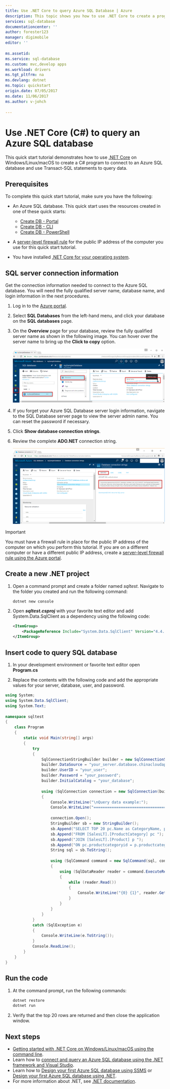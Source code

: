 ```yaml
---
title: Use .NET Core to query Azure SQL Database | Azure
description: This topic shows you how to use .NET Core to create a program that connects to an Azure SQL Database and query it using Transact-SQL statements.
services: sql-database
documentationcenter: ''
author: forester123
manager: digimobile
editor: ''

ms.assetid: 
ms.service: sql-database
ms.custom: mvc,develop apps
ms.workload: drivers
ms.tgt_pltfrm: na
ms.devlang: dotnet
ms.topic: quickstart
origin.date: 07/05/2017
ms.date: 11/06/2017
ms.author: v-johch

---
```

# Use .NET Core (C#) to query an Azure SQL database

This quick start tutorial demonstrates how to use [.NET Core](https://www.microsoft.com/net/) on Windows/Linux/macOS to create a C# program to connect to an Azure SQL database and use Transact-SQL statements to query data.

## Prerequisites

To complete this quick start tutorial, make sure you have the following:

- An Azure SQL database. This quick start uses the resources created in one of these quick starts: 

   - [Create DB - Portal](sql-database-get-started-portal.md)
   - [Create DB - CLI](sql-database-get-started-cli.md)
   - [Create DB - PowerShell](sql-database-get-started-powershell.md)

- A [server-level firewall rule](sql-database-get-started-portal.md#create-a-server-level-firewall-rule) for the public IP address of the computer you use for this quick start tutorial.
- You have installed [.NET Core for your operating system](https://www.microsoft.com/net/core). 

## SQL server connection information

Get the connection information needed to connect to the Azure SQL database. You will need the fully qualified server name, database name, and login information in the next procedures.

1. Log in to the [Azure portal](https://portal.azure.cn/).
2. Select **SQL Databases** from the left-hand menu, and click your database on the **SQL databases** page. 
3. On the **Overview** page for your database, review the fully qualified server name as shown in the following image. You can hover over the server name to bring up the **Click to copy** option. 

   ![server-name](./media/sql-database-connect-query-dotnet/server-name.png) 

4. If you forget your Azure SQL Database server login information, navigate to the SQL Database server page to view the server admin name. You can reset the password if necessary.

5. Click **Show database connection strings**.

6. Review the complete **ADO.NET** connection string.

    ![ADO.NET connection string](./media/sql-database-connect-query-dotnet/adonet-connection-string.png)

> [!IMPORTANT]
> You must have a firewall rule in place for the public IP address of the computer on which you perform this tutorial. If you are on a different computer or have a different public IP address, create a [server-level firewall rule using the Azure portal](sql-database-get-started-portal.md#create-a-server-level-firewall-rule). 
>

## Create a new .NET project

1. Open a command prompt and create a folder named *sqltest*. Navigate to the folder you created and run the following command:

    ```
    dotnet new console
    ```

2. Open ***sqltest.csproj*** with your favorite text editor and add System.Data.SqlClient as a dependency using the following code:

    ```xml
    <ItemGroup>
        <PackageReference Include="System.Data.SqlClient" Version="4.4.0" />
    </ItemGroup>
    ```

## Insert code to query SQL database

1. In your development environment or favorite text editor open **Program.cs**

2. Replace the contents with the following code and add the appropriate values for your server, database, user, and password.

```csharp
using System;
using System.Data.SqlClient;
using System.Text;

namespace sqltest
{
    class Program
    {
        static void Main(string[] args)
        {
            try 
            { 
                SqlConnectionStringBuilder builder = new SqlConnectionStringBuilder();
                builder.DataSource = "your_server.database.chinacloudapi.cn"; 
                builder.UserID = "your_user";            
                builder.Password = "your_password";     
                builder.InitialCatalog = "your_database";

                using (SqlConnection connection = new SqlConnection(builder.ConnectionString))
                {
                    Console.WriteLine("\nQuery data example:");
                    Console.WriteLine("=========================================\n");

                    connection.Open();       
                    StringBuilder sb = new StringBuilder();
                    sb.Append("SELECT TOP 20 pc.Name as CategoryName, p.name as ProductName ");
                    sb.Append("FROM [SalesLT].[ProductCategory] pc ");
                    sb.Append("JOIN [SalesLT].[Product] p ");
                    sb.Append("ON pc.productcategoryid = p.productcategoryid;");
                    String sql = sb.ToString();

                    using (SqlCommand command = new SqlCommand(sql, connection))
                    {
                        using (SqlDataReader reader = command.ExecuteReader())
                        {
                            while (reader.Read())
                            {
                                Console.WriteLine("{0} {1}", reader.GetString(0), reader.GetString(1));
                            }
                        }
                    }                    
                }
            }
            catch (SqlException e)
            {
                Console.WriteLine(e.ToString());
            }
            Console.ReadLine();
        }
    }
}
```

## Run the code

1. At the command prompt, run the following commands:

   ```csharp
   dotnet restore
   dotnet run
   ```

2. Verify that the top 20 rows are returned and then close the application window.

## Next steps

- [Getting started with .NET Core on Windows/Linux/macOS using the command line](https://docs.microsoft.com/dotnet/core/tutorials/using-with-xplat-cli).
- Learn how to [connect and query an Azure SQL database using the .NET framework and Visual Studio](sql-database-connect-query-dotnet-visual-studio.md).  
- Learn how to [Design your first Azure SQL database using SSMS](sql-database-design-first-database.md) or [Design your first Azure SQL database using .NET](sql-database-design-first-database-csharp.md).
- For more information about .NET, see [.NET documentation](https://docs.microsoft.com/dotnet/).
<!--Update_Description:update System.Data.SqlClient from 4.3.0 to 4.4.0-->